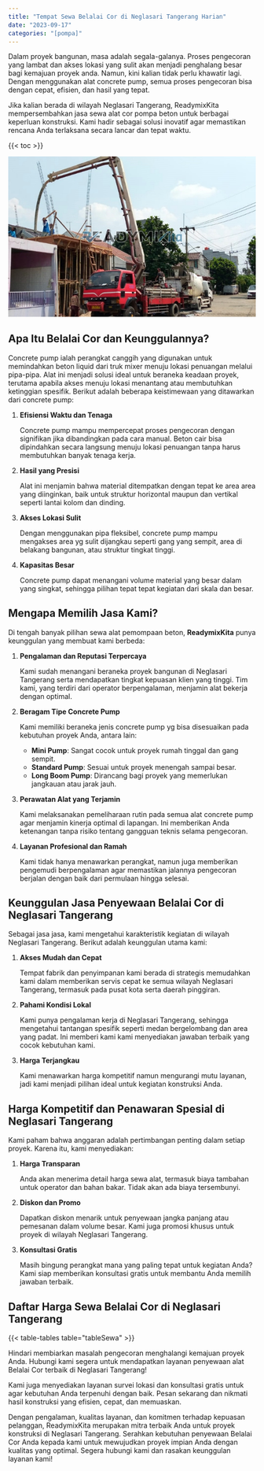 ```yaml
---
title: "Tempat Sewa Belalai Cor di Neglasari Tangerang Harian"
date: "2023-09-17"
categories: "[pompa]"
---
```


Dalam proyek bangunan, masa adalah segala-galanya. Proses pengecoran yang lambat dan akses lokasi yang sulit akan menjadi penghalang besar bagi kemajuan proyek anda. Namun, kini kalian tidak perlu khawatir lagi. Dengan menggunakan alat concrete pump, semua proses pengecoran bisa dengan cepat, efisien, dan hasil yang tepat.

Jika kalian berada di wilayah Neglasari Tangerang, ReadymixKita mempersembahkan jasa sewa alat cor pompa beton untuk berbagai keperluan konstruksi. Kami hadir sebagai solusi inovatif agar memastikan rencana Anda terlaksana secara lancar dan tepat waktu.

{{< toc >}}

![Tempat Sewa Belalai Cor di Neglasari Tangerang Harian](/images/pompa/sewa-pompa-23.jpg)

## Apa Itu Belalai Cor dan Keunggulannya?

Concrete pump ialah perangkat canggih yang digunakan untuk memindahkan beton liquid dari truk mixer menuju lokasi penuangan melalui pipa-pipa. Alat ini menjadi solusi ideal untuk beraneka keadaan proyek, terutama apabila akses menuju lokasi menantang atau membutuhkan ketinggian spesifik. Berikut adalah beberapa keistimewaan yang ditawarkan dari concrete pump:

1. **Efisiensi Waktu dan Tenaga**

   Concrete pump mampu mempercepat proses pengecoran dengan signifikan jika dibandingkan pada cara manual. Beton cair bisa dipindahkan secara langsung menuju lokasi penuangan tanpa harus membutuhkan banyak tenaga kerja.

2. **Hasil yang Presisi**

   Alat ini menjamin bahwa material ditempatkan dengan tepat ke area area yang diinginkan, baik untuk struktur horizontal maupun dan vertikal seperti lantai kolom dan dinding.

3. **Akses Lokasi Sulit**

   Dengan menggunakan pipa fleksibel, concrete pump mampu mengakses area yg sulit dijangkau seperti gang yang sempit, area di belakang bangunan, atau struktur tingkat tinggi.

4. **Kapasitas Besar**

   Concrete pump dapat menangani volume material yang besar dalam yang singkat, sehingga pilihan tepat tepat kegiatan dari skala dan besar.

## Mengapa Memilih Jasa Kami?

Di tengah banyak pilihan sewa alat pemompaan beton, **ReadymixKita** punya keunggulan yang membuat kami berbeda:

1. **Pengalaman dan Reputasi Terpercaya**

   Kami sudah menangani beraneka proyek bangunan di Neglasari Tangerang serta mendapatkan tingkat kepuasan klien yang tinggi. Tim kami, yang terdiri dari operator berpengalaman, menjamin alat bekerja dengan optimal.

2. **Beragam Tipe Concrete Pump**

   Kami memiliki beraneka jenis concrete pump yg bisa disesuaikan pada kebutuhan proyek Anda, antara lain:
   - **Mini Pump**: Sangat cocok untuk proyek rumah tinggal dan gang sempit.
   - **Standard Pump**: Sesuai untuk proyek menengah sampai besar.
   - **Long Boom Pump**: Dirancang bagi proyek yang memerlukan jangkauan atau jarak jauh.

3. **Perawatan Alat yang Terjamin**

   Kami melaksanakan pemeliharaan rutin pada semua alat concrete pump agar menjamin kinerja optimal di lapangan. Ini memberikan Anda ketenangan tanpa risiko tentang gangguan teknis selama pengecoran.

4. **Layanan Profesional dan Ramah**

   Kami tidak hanya menawarkan perangkat, namun juga memberikan pengemudi berpengalaman agar memastikan jalannya pengecoran berjalan dengan baik dari permulaan hingga selesai.

## Keunggulan Jasa Penyewaan Belalai Cor di Neglasari Tangerang

Sebagai jasa jasa, kami mengetahui karakteristik kegiatan di wilayah Neglasari Tangerang. Berikut adalah keunggulan utama kami:

1. **Akses Mudah dan Cepat**

   Tempat fabrik dan penyimpanan kami berada di strategis memudahkan kami dalam memberikan servis cepat ke semua wilayah Neglasari Tangerang, termasuk pada pusat kota serta daerah pinggiran.

2. **Pahami Kondisi Lokal**

   Kami punya pengalaman kerja di Neglasari Tangerang, sehingga mengetahui tantangan spesifik seperti medan bergelombang dan area yang padat. Ini memberi kami kami menyediakan jawaban terbaik yang cocok kebutuhan kami.

3. **Harga Terjangkau**

   Kami menawarkan harga kompetitif namun mengurangi mutu layanan, jadi kami menjadi pilihan ideal untuk kegiatan konstruksi Anda.

## Harga Kompetitif dan Penawaran Spesial di Neglasari Tangerang

Kami paham bahwa anggaran adalah pertimbangan penting dalam setiap proyek. Karena itu, kami menyediakan:

1. **Harga Transparan**

   Anda akan menerima detail harga sewa alat, termasuk biaya tambahan untuk operator dan bahan bakar. Tidak akan ada biaya tersembunyi.

2. **Diskon dan Promo**

   Dapatkan diskon menarik untuk penyewaan jangka panjang atau pemesanan dalam volume besar. Kami juga promosi khusus untuk proyek di wilayah Neglasari Tangerang.

3. **Konsultasi Gratis**

   Masih bingung perangkat mana yang paling tepat untuk kegiatan Anda? Kami siap memberikan konsultasi gratis untuk membantu Anda memilih jawaban terbaik.

## Daftar Harga Sewa Belalai Cor di Neglasari Tangerang

{{< table-tables table="tableSewa" >}}

Hindari membiarkan masalah pengecoran menghalangi kemajuan proyek Anda. Hubungi kami segera untuk mendapatkan layanan penyewaan alat Belalai Cor terbaik di Neglasari Tangerang!

Kami juga menyediakan layanan survei lokasi dan konsultasi gratis untuk agar kebutuhan Anda terpenuhi dengan baik. Pesan sekarang dan nikmati hasil konstruksi yang efisien, cepat, dan memuaskan.

Dengan pengalaman, kualitas layanan, dan komitmen terhadap kepuasan pelanggan, ReadymixKita merupakan mitra terbaik Anda untuk proyek konstruksi di Neglasari Tangerang. Serahkan kebutuhan penyewaan Belalai Cor Anda kepada kami untuk mewujudkan proyek impian Anda dengan kualitas yang optimal. Segera hubungi kami dan rasakan keunggulan layanan kami!